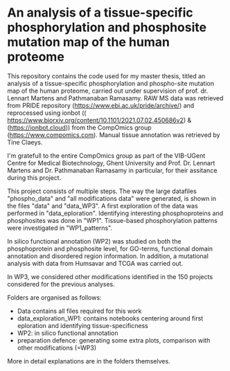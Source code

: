 # An analysis of a tissue-specific phosphorylation and phosphosite mutation map of the human proteome


This repository contains the code used for my master thesis, titled an analysis of a tissue-specific phosphorylation and phospho-site mutation map of the human proteome, carried out under supervision of prof. dr. Lennart Martens and Pathmanaban Ramasamy. RAW MS data was retrieved from PRIDE repository (https://www.ebi.ac.uk/pride/archive/) and reprocessed using ionbot (( https://www.biorxiv.org/content/10.1101/2021.07.02.450686v2) & (https://ionbot.cloud)) from the CompOmics group (https://www.compomics.com). Manual tissue annotation was retrieved by Tine Claeys.

I'm gratefull to the entire CompOmics group as part of the VIB-UGent Centre for Medical Biotechnology, Ghent University and Prof. Dr. Lennart Martens and Dr. Pathmanaban Ramasamy in particular, for their assitance during this project.

This project consists of multiple steps. The way the large datafiles "phospho_data" and "all modifications data" were generated, is shown in the files "data" and "data_WP3". A first exploration of the data was performed in "data_eploration". Identifying interesting phosphoproteins and phosphosites was done in "WP1". Tissue-based phosphorylation patterns were investigated in "WP1_patterns".

In silico functional annotation (WP2) was studied on both the phosphoprotein and phosphosite level, for GO-terms, functional domain annotation and disordered region information. In addition, a mutational analysis with data from Humsavar and TCGA was carried out.

In WP3, we considered other modifications identified in the 150 projects considered for the previous analyses.

Folders are organised as follows:
- Data contains all files required for this work
- data_exploration_WP1: contains notebooks centering around first eploration and identifying tissue-specificness
- WP2: in silico functional annotation
- preparation defence: generating some extra plots, comparison with other modifications (=WP3)

More in detail explanations are in the folders themselves.
